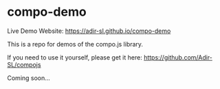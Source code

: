 # compo-demo

Live Demo Website:
https://adir-sl.github.io/compo-demo

This is a repo for demos of the compo.js library.

If you need to use it yourself, please get it here:
https://github.com/Adir-SL/compojs

Coming soon...